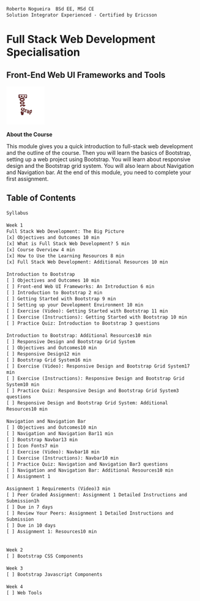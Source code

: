 ```
Roberto Nogueira  BSd EE, MSd CE
Solution Integrator Experienced - Certified by Ericsson
```
# Full Stack Web Development Specialisation

## Front-End Web UI Frameworks and Tools

![ebook cover](images/ebook_cover.png)

**About the Course**

This module gives you a quick introduction to full-stack web development and the outline of the course. Then you will learn the basics of Bootstrap, setting up a web project using Bootstrap. You will learn about responsive design and the Bootstrap grid system. You will also learn about Navigation and Navigation bar. At the end of this module, you need to complete your first assignment.

## Table of Contents

```
Syllabus

Week 1
Full Stack Web Development: The Big Picture
[x] Objectives and Outcomes 10 min
[x] What is Full Stack Web Development? 5 min
[x] Course Overview 4 min
[x] How to Use the Learning Resources 8 min
[x] Full Stack Web Development: Additional Resources 10 min

Introduction to Bootstrap
[ ] Objectives and Outcomes 10 min
[ ] Front-end Web UI Frameworks: An Introduction 6 min
[ ] Introduction to Bootstrap 2 min
[ ] Getting Started with Bootstrap 9 min
[ ] Setting up your Development Environment 10 min
[ ] Exercise (Video): Getting Started with Bootstrap 11 min
[ ] Exercise (Instructions): Getting Started with Bootstrap 10 min
[ ] Practice Quiz: Introduction to Bootstrap 3 questions

Introduction to Bootstrap: Additional Resources10 min
[ ] Responsive Design and Bootstrap Grid System
[ ] Objectives and Outcomes10 min
[ ] Responsive Design12 min
[ ] Bootstrap Grid System16 min
[ ] Exercise (Video): Responsive Design and Bootstrap Grid System17 min
[ ] Exercise (Instructions): Responsive Design and Bootstrap Grid System10 min
[ ] Practice Quiz: Responsive Design and Bootstrap Grid System3 questions
[ ] Responsive Design and Bootstrap Grid System: Additional Resources10 min

Navigation and Navigation Bar
[ ] Objectives and Outcomes10 min
[ ] Navigation and Navigation Bar11 min
[ ] Bootstrap Navbar13 min
[ ] Icon Fonts7 min
[ ] Exercise (Video): Navbar18 min
[ ] Exercise (Instructions): Navbar10 min
[ ] Practice Quiz: Navigation and Navigation Bar3 questions
[ ] Navigation and Navigation Bar: Additional Resources10 min
[ ] Assignment 1

Assignment 1 Requirements (Video)3 min
[ ] Peer Graded Assignment: Assignment 1 Detailed Instructions and Submission1h
[ ] Due in 7 days
[ ] Review Your Peers: Assignment 1 Detailed Instructions and Submission
[ ] Due in 10 days
[ ] Assignment 1: Resources10 min


Week 2
[ ] Bootstrap CSS Components

Week 3
[ ] Bootstrap Javascript Components

Week 4
[ ] Web Tools
```
